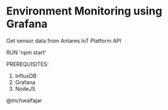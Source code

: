 # Environment Monitoring using Grafana

Get sensor data from Antares IoT Platform API

RUN
'npm start'

PREREQUISITES:
1. InfluxDB
2. Grafana
3. NodeJS

@mchwalfajar
